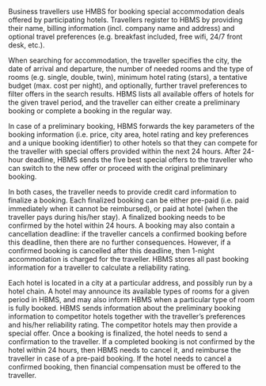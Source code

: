 Business travellers use HMBS for booking special accommodation deals offered by participating hotels. Travellers register to HBMS by providing their name, billing information (incl. company name and address) and optional travel preferences (e.g. breakfast included, free wifi, 24/7 front desk, etc.).

When searching for accommodation, the traveller specifies the city, the date of arrival and departure, the number of needed rooms and the type of rooms (e.g. single, double, twin), minimum hotel rating (stars), a tentative budget (max. cost per night), and optionally, further travel preferences to filter offers in the search results. HBMS lists all available offers of hotels for the given travel period, and the traveller can either create a preliminary booking or complete a booking in the regular way.

In case of a preliminary booking, HBMS forwards the key parameters of the booking information (i.e. price, city area, hotel rating and key preferences and a unique booking identifier) to other hotels so that they can compete for the traveller with special offers provided within the next 24 hours. After 24-hour deadline, HBMS sends the five best special offers to the traveller who can switch to the new offer or proceed with the original preliminary booking.

In both cases, the traveller needs to provide credit card information to finalize a booking. Each finalized booking can be either pre-paid (i.e. paid immediately when it cannot be reimbursed), or paid at hotel (when the traveller pays during his/her stay). A finalized booking needs to be confirmed by the hotel within 24 hours. A booking may also contain a cancellation deadline: if the traveller cancels a confirmed booking before this deadline, then there are no further consequences. However, if a confirmed booking is cancelled after this deadline, then 1-night accommodation is charged for the traveller. HBMS stores all past booking information for a traveller to calculate a reliability rating.

Each hotel is located in a city at a particular address, and possibly run by a hotel chain. A hotel may announce its available types of rooms for a given period in HBMS, and may also inform HBMS when a particular type of room is fully booked. HBMS sends information about the preliminary booking information to competitor hotels together with the traveller’s preferences and his/her reliability rating. The competitor hotels may then provide a special offer. Once a booking is finalized, the hotel needs to send a confirmation to the traveller. If a completed booking is not confirmed by the hotel within 24 hours, then HBMS needs to cancel it, and reimburse the traveller in case of a pre-paid booking. If the hotel needs to cancel a confirmed booking, then financial compensation must be offered to the traveller.
